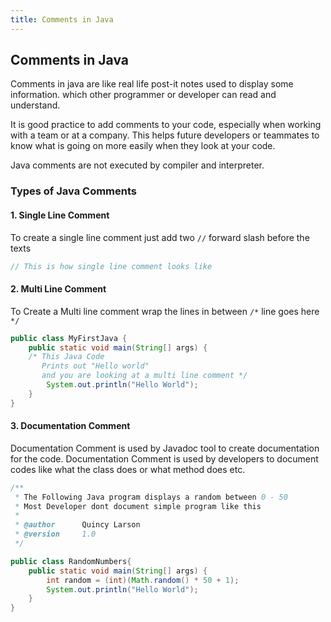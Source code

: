 ```yaml
---
title: Comments in Java
---
```

## Comments in Java

Comments in java are like real life post-it notes used to display some information. which other programmer or developer can read and understand.

It is good practice to add comments to your code, especially when working with a team or at a company. This helps future developers or teammates to know what is going on more easily when they look at your code.

Java comments are not executed by compiler and interpreter.


### Types of Java Comments

#### 1. Single Line Comment

To create a single line comment just add two `//` forward slash before the texts

```java
// This is how single line comment looks like
```

#### 2. Multi Line Comment

To Create a Multi line comment wrap the lines in between `/*` line goes here `*/`

```java
public class MyFirstJava {  
    public static void main(String[] args) {  
    /* This Java Code 
       Prints out "Hello world"
       and you are looking at a multi line comment */
        System.out.println("Hello World");  
    }  
}  
```

#### 3. Documentation Comment

Documentation Comment is used by Javadoc tool to create documentation for the code. Documentation Comment is used by developers to document codes like what the class does or what method does etc.
```java
/**
 * The Following Java program displays a random between 0 - 50
 * Most Developer dont document simple program like this
 * 
 * @author      Quincy Larson
 * @version     1.0
 */

public class RandomNumbers{  
    public static void main(String[] args) {  
        int random = (int)(Math.random() * 50 + 1);
        System.out.println("Hello World");  
    }  
}  
```

